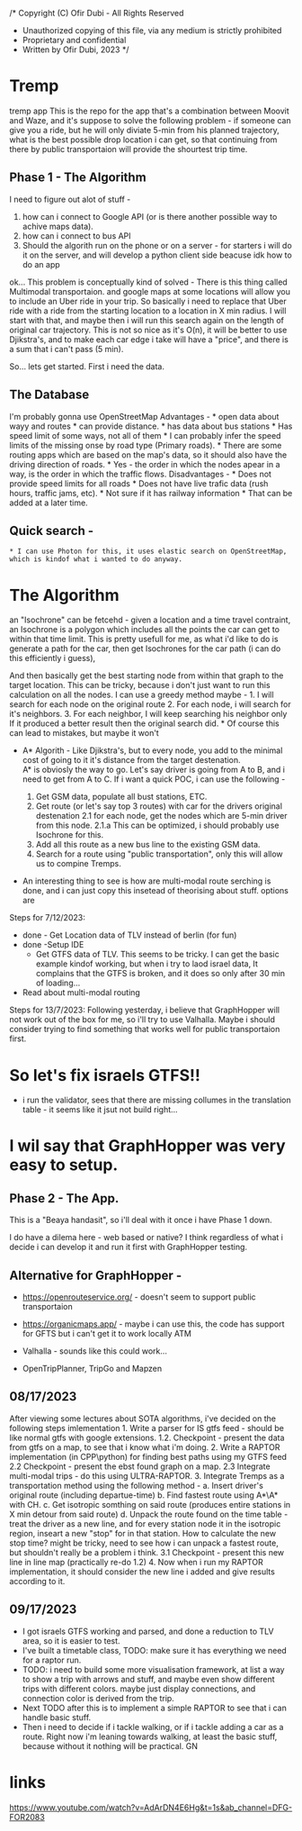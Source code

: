 /* Copyright (C) Ofir Dubi - All Rights Reserved
 * Unauthorized copying of this file, via any medium is strictly prohibited
 * Proprietary and confidential
 * Written by Ofir Dubi, 2023
 */

# Tremp

tremp app
This is the repo for the app that's a combination between Moovit and Waze, and it's suppose to solve the following problem - 
if someone can give you a ride, but he will only diviate 5-min from his planned trajectory, what is the best possible drop location i can get, 
so that continuing from there by public transportaion will provide the shourtest trip time.

## Phase 1 - The Algorithm
I need to figure out alot of stuff - 
1. how can i connect to Google API (or is there another possible way to achive maps data).
2. how can i connect to bus API
3. Should the algorith run on the phone or on a server - for starters i will do it on the server, and will develop a python client side beacuse idk how to do an app

ok... This problem is conceptually kind of solved - There is this thing called Multimodal transportaion. and google maps at some locations will allow you
to include an Uber ride in your trip. So basically i need to replace that Uber ride with a ride from the starting location to a location in X min radius.
I will start with that, and maybe then i will run this search again on the length of original car trajectory.
This is not so nice as it's O(n), it will be better to use Djikstra's, and to make each car edge i take will have a "price", and there is a sum that i can't pass (5 min).


So... lets get started. First i need the data.

## The Database
I'm probably gonna use OpenStreetMap
Advantages - 
    * open data about wayy and routes
    * can provide distance.
    * has data about bus stations
    * Has speed limit of some ways, not all of them
        * I can probably infer the speed limits of the missing onse by road type (Primary roads).
    * There are some routing apps which are based on the map's data, so it should also have the driving direction of roads.
        * Yes - the order in which the nodes apear in a way, is the order in which the traffic flows.
Disadvantages - 
    * Does not provide speed limits for all roads 
    * Does not have live trafic data (rush hours, traffic jams, etc).
    * Not sure if it has railway information
        * That can be added at a later time. 

## Quick search - 
    * I can use Photon for this, it uses elastic search on OpenStreetMap, which is kindof what i wanted to do anyway. 


# The Algorithm
an "Isochrone" can be fetcehd - given a location and a time travel contraint, an Isochrone is a polygon which includes all the points the car can get to within that time limit. 
This is pretty usefull for me, as what i'd like to do is generate a path for the car, then get Isochrones for the car path (i can do this efficiently i guess),

And then basically get the best starting node from within that graph to the target location. This can be tricky, because i don't just want to run this calculation on all the nodes. 
I can use a greedy method maybe - 
    1. I will search for each node on the original route
    2. For each node, i will search for it's neighbors. 
    3. For each neighbor, I will keep searching his neighbor only
        If it produced a better result then the original search did. 
        * Of course this can lead to mistakes, but maybe it won't 

* A* Algorith - Like Djikstra's, but to every node, you add to the minimal cost of going to it it's distance from the target destenation.  
A* is obviosly the way to go.
Let's say driver is going from A to B, and i need to get from A to C.
If i want a quick POC, i can use the following -
    1. Get GSM data, populate all bust stations, ETC. 
    2. Get route (or let's say top 3 routes) with car for the drivers original destenation
        2.1 for each node, get the nodes which are 5-min driver from this node.
            2.1.a This can be optimized, i should probably use Isochrone for this. 
    3. Add all this route as a new bus line to the existing GSM data.
    4. Search for a route using "public transportation", only this will allow us to compine Tremps. 

* An interesting thing to see is how are multi-modal route serching is done, and i can just copy this insetead of theorising about stuff. options are

Steps for 7/12/2023:
 - done - Get Location data of TLV instead of berlin (for fun)
 - done -Setup IDE
   - Get GTFS data of TLV.
        This seems to be tricky. I can get the basic example kindof working, but when i try to laod israel data,
        It complains that the GTFS is broken, and it does so only after 30 min of loading...
 - Read about multi-modal routing

Steps for 13/7/2023:
    Following yesterday, i believe that GraphHopper will not work out of the box for me, so i'll try to use Valhalla.
    Maybe i should consider trying to find something that works well for public transportaion first.

# So let's fix israels GTFS!! 
* i run the validator, sees that there are missing collumes in the translation table - it seems like it jsut not build right... 

# I wil say that GraphHopper was very easy to setup.
## Phase 2 - The App.


This is a "Beaya handasit", so i'll deal with it once i have Phase 1 down. 

I do have a dilema here - web based or native? 
I think regardless of what i decide i can develop it and run it first with GraphHopper testing. 

## Alternative for GraphHopper - 
* https://openrouteservice.org/ - doesn't seem to support public transportaion
* https://organicmaps.app/  - maybe i can use this, the code has support for GFTS but i can't get it to work locally ATM
* Valhalla - sounds like this could work... 

*  OpenTripPlanner, TripGo and Mapzen 

## 08/17/2023 
After viewing some lectures about SOTA algorithms, i've decided on the following steps imlementation
    1. Write a parser for IS gtfs feed - should be like normal gtfs with google extensions. 
        1.2. Checkpoint - present the data from gtfs on a map, to see that i know what i'm doing. 
    2. Write a RAPTOR implementation (in CPP\python) for finding best paths using my GTFS feed
        2.2 Checkpoint - present the ebst found graph on a map.
        2.3 Integrate multi-modal trips - do this using  ULTRA-RAPTOR.
    3. Integrate Tremps as a transportation method using the following method - 
        a. Insert driver's original route (including departue-time)
        b. Find fastest route using A*\A* with CH.
        c. Get isotropic somthing on said route (produces entire stations in X min detour from said route)
        d. Unpack the route found on the time table - treat the driver as a new line, and for every station node it in the isotropic region, inseart a new "stop" for in that station.
            How to calculate the new stop time? might be tricky, need to see how i can unpack a fastest route, but shouldn't really be a problem i think.
        3.1 Checkpoint - present this new line in line map (practically re-do 1.2)
    4. Now when i run my RAPTOR implementation, it should consider the new line i added and give results according to it.



## 09/17/2023 
* I got israels GTFS working and parsed, and done a reduction to TLV area, so it is easier to test.
* I've built a timetable class, TODO: make sure it has everything we need for a raptor run.
* TODO: i need to build some more visualisation framework, at list a way to show a trip with arrows and stuff, 
    and maybe even show different trips with different colors. maybe just display connections, and connection color is derived from the trip.
* Next TODO after this is to implement a simple RAPTOR to see that i can handle basic stuff. 
* Then i need to decide if i tackle walking, or if i tackle adding a car as a route. 
    Right now i'm leaning towards walking, at least the basic stuff, because without it nothing will be practical. 
    GN

# links
https://www.youtube.com/watch?v=AdArDN4E6Hg&t=1s&ab_channel=DFG-FOR2083
